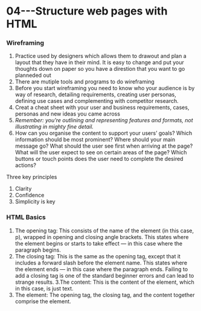 # 04---Structure web pages with HTML

### Wireframing

1. Practice used by designers which allows them to drawout and plan a layout that they have in their mind. It is easy to change and put your thoughts down on paper so you have a direstion that you want to go planneded out
2. There are mutiple tools and programs to do wireframing
3. Before you start wireframing you need to know who your audience is by way of research, detailing requirements, creating user personas, defining use cases and complementing with competitor research.
4. Creat a cheat sheet with your user and business requirements, cases, personas and new ideas you came across
5. *Remember: you’re outlining and representing features and formats, not illustrating in mighty fine detail.*
6. How can you organise the content to support your users’ goals?
Which information should be most prominent? Where should your main message go? What should the user see first when arriving at the page?
What will the user expect to see on certain areas of the page?
Which buttons or touch points does the user need to complete the desired actions?

Three key principles
1. Clarity
2. Confidence
3. Simplicity is key


### HTML Basics

1. The opening tag: This consists of the name of the element (in this case, p), wrapped in opening and closing angle brackets. This states where the element begins or starts to take effect — in this case where the paragraph begins.
2. The closing tag: This is the same as the opening tag, except that it includes a forward slash before the element name. This states where the element ends — in this case where the paragraph ends. Failing to add a closing tag is one of the standard beginner errors and can lead to strange results.
3.The content: This is the content of the element, which in this case, is just text.
4. The element: The opening tag, the closing tag, and the content together comprise the element.






